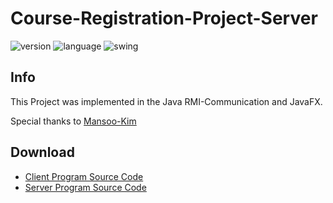 Course-Registration-Project-Server
===

![version](https://img.shields.io/badge/Version-1.0.0-green.svg)
![language](https://img.shields.io/badge/Language-Java-Orange.svg)
![swing](https://img.shields.io/badge/GUI-JavaFX-Blue.svg)

Info
---
This Project was implemented in the Java RMI-Communication and JavaFX.

Special thanks to [Mansoo-Kim](https://github.com/TwoShot22)

Download
---
- [Client Program Source Code](https://github.com/Jeonghun-Ban/Course-Registration-Project/releases/tag/v1.0)
- [Server Program Source Code](https://github.com/Jeonghun-Ban/Course-Registration-Project-Server/releases/tag/v1.0)
